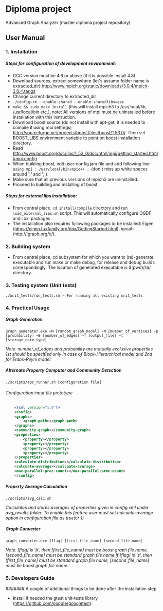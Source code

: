 Diploma project
======
Advanced Graph Analyzer
(master diploma project repository)
## User Manual


### 1. Installation
#####	Steps for configuration of development environment:
-	GCC version must be 4.6 or above (if it is possible install 4.8)
-	 Download sources, extract somewhere (let's assume folder name is extracted_dir) http://www.mpich.org/static/downloads/3.0.4/mpich-3.0.4.tar.gz
-	Change current directory to extracted_dir
-	`./configure --enable-shared --enable-sharedlibs=gcc`
-	`make && sudo make install` (this will install mpich3 to /usr/local/lib, /usr/local/bin etc.), note: All versions of mpi must be uninstalled before installation with this instruction. 
-	 Download boost source (do not install with apt-get, it is needed to compile it using mpi settings) http://sourceforge.net/projects/boost/files/boost/1.53.0/. Then set BOOST_LIBS environment variable to point on boost installation directory.
-	 Read http://www.boost.org/doc/libs/1_53_0/doc/html/mpi/getting_started.html#mpi.config
-	When building boost, edit user-config.jam file and add following line:  `using mpi : /usr/local/bin/mpic++ ; `(don't miss up white spaces around ':' and ';').
-	Make sure that all previous versions of mpich3 are uninstalled.
-	Proceed to building and installing of boost.

##### Steps for external libs installation:
-	From central place, `cd install/compile` directory and run `load_external_libs.sh` script.
This will automatically configure OGDF and libxl packages.
-	The installation also requires following packages to be installed: Eigen (https://eigen.tuxfamily.org/dox/GettingStarted.html), igraph (http://igraph.org/c/).

### 2. Building system
-	From central place, cd subsystem for which you want to (re)-generate executable and run make or make debug, for release and debug builds correspondingly. The location of generated executable is $(pwd)/lib/ directory.

### 3. Testing system (Unit tests)
    ./unit_tests/run_tests.sh – For running all existing unit_tests

### 4. Practical Usage
#####	Graph Generation
    graph_generator.exe –M [random_graph_model] -N [number_of_vertices] -p [probability] –E [number_of_edges] –f [output_file] –t [storage_core_type]
 
 *Note: number_of_edges and probability are mutually exclusive properties 1st should be specified only in case of Block-Hierarchical model and 2nd for Erdos-Reyni model.*

##### Alternate Property Computer and Community Detection
    ./scripts/apc_runner.sh [configuration file]
###### Configuration input file prototype
``` xml
    <?xml version="1.0"?>
    <config>
    <graphs>
        <graph-path></graph-path>
    </graphs>
    <community-graph></community-graph>
    <properties>
        <property></property>
        <property></property>
        <property></property>
        <property></property>
    </properties>
    <calculate-distribution></calculate-distribution>
    <calcuate-average></calcuate-average>
    <max-parallel-proc-count></max-parallel-proc-count>
    </config>
```
##### Property Average Calculation

    ./scripts/avg_calc.sh
    
*Calculates and stores averages of properties given in config.xml under avg_results folder.
To enable this feature user must set calcuate-average option in configuration file as true(or 1)*
##### Graph Converter
    graph_converter.exe [flag] [first_file_name] [second_file_name] 

 *Note: [flag] is 'b', then [first_file_name] must be boost graph file name, [second_file_name] must be standard graph file name.If [flag] is 's', then [first_file_name] must be standard graph file name, [second_file_name] must be boost graph file name.*

### 5. Developers Guide
####### A couple of additional things to be done after the installation step
- Install if needed the gtest unit-tests library (https://github.com/google/googletest).
